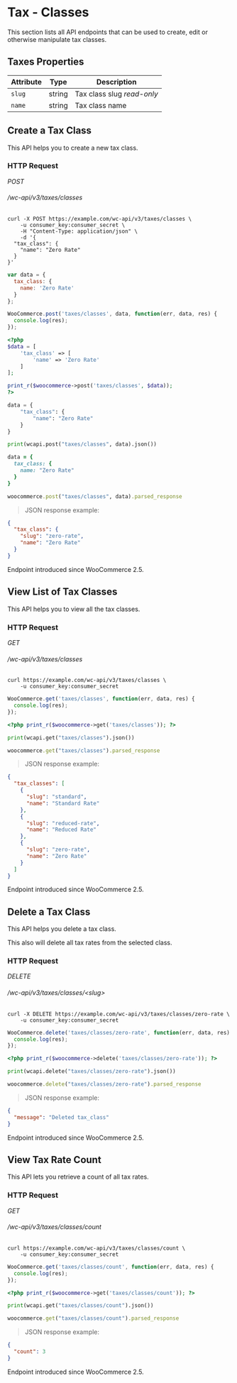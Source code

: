 # Tax - Classes #

This section lists all API endpoints that can be used to create, edit or otherwise manipulate tax classes.

## Taxes Properties ##

| Attribute |  Type  |                       Description                        |
| --------- | ------ | -------------------------------------------------------- |
| `slug`    | string | Tax class slug <i class="label label-info">read-only</i> |
| `name`    | string | Tax class name                                           |

## Create a Tax Class ##

This API helps you to create a new tax class.

### HTTP Request ###

<div class="api-endpoint">
	<div class="endpoint-data">
		<i class="label label-post">POST</i>
		<h6>/wc-api/v3/taxes/classes</h6>
	</div>
</div>

```shell
curl -X POST https://example.com/wc-api/v3/taxes/classes \
    -u consumer_key:consumer_secret \
    -H "Content-Type: application/json" \
    -d '{
  "tax_class": {
    "name": "Zero Rate"
  }
}'
```

```javascript
var data = {
  tax_class: {
    name: 'Zero Rate'
  }
};

WooCommerce.post('taxes/classes', data, function(err, data, res) {
  console.log(res);
});
```

```php
<?php
$data = [
    'tax_class' => [
        'name' => 'Zero Rate'
    ]
];

print_r($woocommerce->post('taxes/classes', $data));
?>
```

```python
data = {
    "tax_class": {
        "name": "Zero Rate"
    }
}

print(wcapi.post("taxes/classes", data).json())
```

```ruby
data = {
  tax_class: {
    name: "Zero Rate"
  }
}

woocommerce.post("taxes/classes", data).parsed_response
```

> JSON response example:

```json
{
  "tax_class": {
    "slug": "zero-rate",
    "name": "Zero Rate"
  }
}
```

<aside class="notice">
	Endpoint introduced since WooCommerce 2.5.
</aside>

## View List of Tax Classes ##

This API helps you to view all the tax classes.

### HTTP Request ###

<div class="api-endpoint">
	<div class="endpoint-data">
		<i class="label label-get">GET</i>
		<h6>/wc-api/v3/taxes/classes</h6>
	</div>
</div>

```shell
curl https://example.com/wc-api/v3/taxes/classes \
	-u consumer_key:consumer_secret
```

```javascript
WooCommerce.get('taxes/classes', function(err, data, res) {
  console.log(res);
});
```

```php
<?php print_r($woocommerce->get('taxes/classes')); ?>
```

```python
print(wcapi.get("taxes/classes").json())
```

```ruby
woocommerce.get("taxes/classes").parsed_response
```

> JSON response example:

```json
{
  "tax_classes": [
    {
      "slug": "standard",
      "name": "Standard Rate"
    },
    {
      "slug": "reduced-rate",
      "name": "Reduced Rate"
    },
    {
      "slug": "zero-rate",
      "name": "Zero Rate"
    }
  ]
}
```

<aside class="notice">
	Endpoint introduced since WooCommerce 2.5.
</aside>

## Delete a Tax Class ##

This API helps you delete a tax class.

<aside class="warning">
	This also will delete all tax rates from the selected class.
</aside>

### HTTP Request ###

<div class="api-endpoint">
	<div class="endpoint-data">
		<i class="label label-delete">DELETE</i>
		<h6>/wc-api/v3/taxes/classes/&lt;slug&gt;</h6>
	</div>
</div>

```shell
curl -X DELETE https://example.com/wc-api/v3/taxes/classes/zero-rate \
	-u consumer_key:consumer_secret
```

```javascript
WooCommerce.delete('taxes/classes/zero-rate', function(err, data, res) {
  console.log(res);
});
```

```php
<?php print_r($woocommerce->delete('taxes/classes/zero-rate')); ?>
```

```python
print(wcapi.delete("taxes/classes/zero-rate").json())
```

```ruby
woocommerce.delete("taxes/classes/zero-rate").parsed_response
```

> JSON response example:

```json
{
  "message": "Deleted tax_class"
}
```

<aside class="notice">
	Endpoint introduced since WooCommerce 2.5.
</aside>

## View Tax Rate Count ##

This API lets you retrieve a count of all tax rates.

### HTTP Request ###

<div class="api-endpoint">
	<div class="endpoint-data">
		<i class="label label-get">GET</i>
		<h6>/wc-api/v3/taxes/classes/count</h6>
	</div>
</div>

```shell
curl https://example.com/wc-api/v3/taxes/classes/count \
	-u consumer_key:consumer_secret
```

```javascript
WooCommerce.get('taxes/classes/count', function(err, data, res) {
  console.log(res);
});
```

```php
<?php print_r($woocommerce->get('taxes/classes/count')); ?>
```

```python
print(wcapi.get("taxes/classes/count").json())
```

```ruby
woocommerce.get("taxes/classes/count").parsed_response
```

> JSON response example:

```json
{
  "count": 3
}
```

<aside class="notice">
	Endpoint introduced since WooCommerce 2.5.
</aside>
